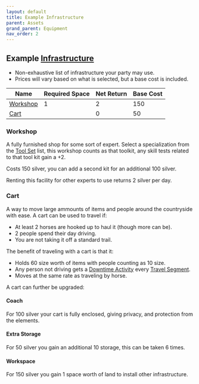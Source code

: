 ```yaml
---
layout: default
title: Example Infrastructure
parent: Assets
grand_parent: Equipment
nav_order: 2
---
```

## Example [Infrastructure](Assets#Infrastructure)
* Non-exhaustive list of infrastructure your party may use. 
* Prices will vary based on what is selected, but a base cost is included.

| Name                  | Required Space | Net Return | Base Cost |
| --------------------- | -------------- | ---------- | --------- |
| [Workshop](#Workshop) | 1              | 2          | 150       |
| [Cart](#Cart)         |                | 0          | 50        |

### Workshop
A fully furnished shop for some sort of expert. Select a specialization from the [Tool Set](Example-Gear#Tool%20Set) list, this workshop counts as that toolkit, any skill tests related to that tool kit gain a +2. 

Costs 150 silver, you can add a second kit for an additional 100 silver.

Renting this facility for other experts to use returns 2 silver per day.


### Cart
A way to move large ammounts of items and people around the countryside with ease. A cart can be used to travel if:
* At least 2 horses are hooked up to haul it (though more can be).
* 2 people spend their day driving.
* You are not taking it off a standard trail.

The benefit of traveling with a cart is that it: 
* Holds 60 size worth of items with people counting as 10 size.
* Any person not driving gets a [Downtime Activity](Activities#Downtime%20Activity) every [Travel Segment](Telling-The-Story#Travel%20Segment).
* Moves at the same rate as traveling by horse.

A cart can further be upgraded:
#### Coach
For 100 silver your cart is fully enclosed, giving privacy, and protection from the elements.
#### Extra Storage
For 50 silver you gain an additional 10 storage, this can be taken 6 times.
#### Workspace
For 150 silver you gain 1 space worth of land to install other infrastructure.
